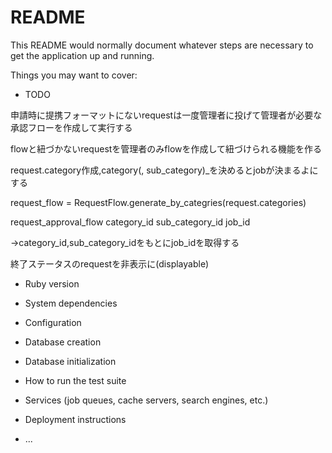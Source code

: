 # README

This README would normally document whatever steps are necessary to get the
application up and running.

Things you may want to cover:

* TODO

申請時に提携フォーマットにないrequestは一度管理者に投げて管理者が必要な承認フローを作成して実行する

flowと紐づかないrequestを管理者のみflowを作成して紐づけられる機能を作る

request.category作成,category(, sub_category)_を決めるとjobが決まるよにする

request_flow = RequestFlow.generate_by_categries(request.categories)

request_approval_flow
  category_id
  sub_category_id
  job_id

->category_id,sub_category_idをもとにjob_idを取得する

終了ステータスのrequestを非表示に(displayable)

* Ruby version

* System dependencies

* Configuration

* Database creation

* Database initialization

* How to run the test suite

* Services (job queues, cache servers, search engines, etc.)

* Deployment instructions

* ...
